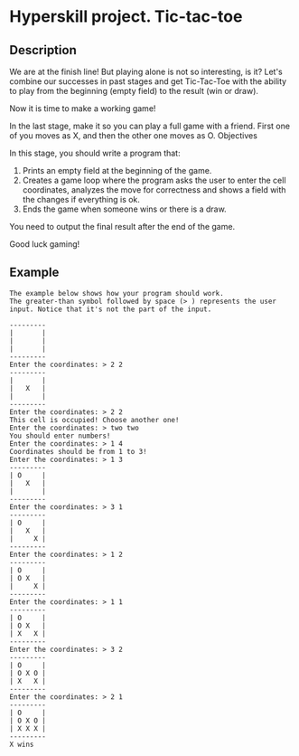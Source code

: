 # Hyperskill project. Tic-tac-toe
## Description

We are at the finish line! But playing alone is not so interesting, is it? Let's combine our successes in past stages and get Tic-Tac-Toe with the ability to play from the beginning (empty field) to the result (win or draw).

Now it is time to make a working game!

In the last stage, make it so you can play a full game with a friend. First one of you moves as X, and then the other one moves as O.
Objectives

In this stage, you should write a program that:

1. Prints an empty field at the beginning of the game.
2. Creates a game loop where the program asks the user to enter the cell coordinates, analyzes the move for correctness and shows a field with the changes if everything is ok.
3. Ends the game when someone wins or there is a draw.

You need to output the final result after the end of the game.

Good luck gaming!
## Example
```
The example below shows how your program should work.
The greater-than symbol followed by space (> ) represents the user input. Notice that it's not the part of the input.

---------
|       |
|       |
|       |
---------
Enter the coordinates: > 2 2
---------
|       |
|   X   |
|       |
---------
Enter the coordinates: > 2 2
This cell is occupied! Choose another one!
Enter the coordinates: > two two
You should enter numbers!
Enter the coordinates: > 1 4
Coordinates should be from 1 to 3!
Enter the coordinates: > 1 3
---------
| O     |
|   X   |
|       |
---------
Enter the coordinates: > 3 1
---------
| O     |
|   X   |
|     X |
---------
Enter the coordinates: > 1 2
---------
| O     |
| O X   |
|     X |
---------
Enter the coordinates: > 1 1
---------
| O     |
| O X   |
| X   X |
---------
Enter the coordinates: > 3 2
---------
| O     |
| O X O |
| X   X |
---------
Enter the coordinates: > 2 1
---------
| O     |
| O X O |
| X X X |
---------
X wins
```
